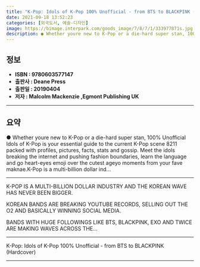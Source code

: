 ```yaml
---
title: "K-Pop: Idols of K-Pop 100% Unofficial - from BTS to BLACKPINK (Hardcover)"
date: 2021-09-18 13:52:23
categories: [외국도서, 예술-디자인]
image: https://bimage.interpark.com/goods_image/7/8/7/1/333977871s.jpg
description: ● Whether youre new to K-Pop or a die-hard super stan, 100% Unofficial Idols of K-Pop is your essential guide to the current K-Pop scene 8211 packed with profi
---
```


## **정보**

- **ISBN : 9780603577147**
- **출판사 : Deane Press**
- **출판일 : 20190404**
- **저자 : Malcolm Mackenzie ,Egmont Publishing UK**

------



## **요약**

●  Whether youre new to K-Pop or a die-hard super stan, 100% Unofficial Idols of K-Pop is your essential guide to the current K-Pop scene 8211 packed with profiles, pictures, facts, stats and gossip. Meet the idols breaking the internet and pushing fashion boundaries, learn the language and go heart-eyes emoji over the cutest ageyo moments from your fave maknae.K-Pop is a multi-billion dollar ind...

------

K-POP IS A MULTI-BILLION DOLLAR INDUSTRY AND THE KOREAN WAVE HAS NEVER BEEN BIGGER.

KOREAN BANDS ARE BREAKING YOUTUBE RECORDS, SELLING OUT THE O2 AND BASICALLY WINNING SOCIAL MEDIA. 

BANDS WITH HUGE FOLLOWINGS LIKE BTS, BLACKPINK, EXO AND TWICE ARE MAKING WAVES ACROSS THE... 

------


K-Pop: Idols of K-Pop 100% Unofficial - from BTS to BLACKPINK (Hardcover) 

------


